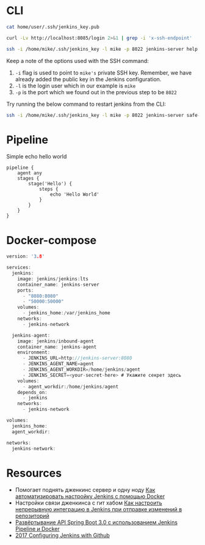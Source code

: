 # CLI

```bash
cat home/user/.ssh/jenkins_key.pub
```

```bash
curl -Lv http://localhost:8085/login 2>&1 | grep -i 'x-ssh-endpoint'
```

```bash
ssh -i /home/mike/.ssh/jenkins_key -l mike -p 8022 jenkins-server help
```

Keep a note of the options used with the SSH command:  

1. `-i` flag is used to point to `mike's` private SSH key. Remember, we have already added the public key in the Jenkins configuration.  
2. `-l` is the login user which in our example is `mike`  
3. `-p` is the port which we found out in the previous step to be `8022`

Try running the below command to restart jenkins from the CLI:

```bash
ssh -i /home/mike/.ssh/jenkins_key -l mike -p 8022 jenkins-server safe-restart
```
# Pipeline 

Simple echo hello world

```
pipeline {
    agent any
    stages {
        stage('Hello') {
            steps {
                echo 'Hello World'
            }
        }
    }
}
```

# Docker-compose

```c
version: '3.8'

services:
  jenkins:
    image: jenkins/jenkins:lts
    container_name: jenkins-server
    ports:
      - "8080:8080"
      - "50000:50000"
    volumes:
      - jenkins_home:/var/jenkins_home
    networks:
      - jenkins-network

  jenkins-agent:
    image: jenkins/inbound-agent
    container_name: jenkins-agent
    environment:
      - JENKINS_URL=http://jenkins-server:8080
      - JENKINS_AGENT_NAME=agent
      - JENKINS_AGENT_WORKDIR=/home/jenkins/agent
      - JENKINS_SECRET=<your-secret-here> # Укажите секрет здесь
    volumes:
      - agent_workdir:/home/jenkins/agent
    depends_on:
      - jenkins
    networks:
      - jenkins-network

volumes:
  jenkins_home:
  agent_workdir:

networks:
  jenkins-network:
```
# Resources

- Помогает поднять дженкинс сервер и одну ноду [Как автоматизировать настройку Jenkins с помощью Docker](https://timeweb.cloud/tutorials/ci-cd/avtomatizaciya-nastrojki-jenkins-s-pomoshchyu-docker)
- Настройки связи дженкинса с гит хабом [Как настроить непрерывную интеграцию в Jenkins при отправке изменений в репозиторий](https://habr.com/ru/companies/slurm/articles/721520/)
- [Развёртывание API Spring Boot 3.0 с использованием Jenkins Pipeline и Docker](https://uproger.com/razvertyvanie-api-spring-boot-s-ispolzovaniem-jenkins/)
- [2017 Configuring Jenkins with Github](https://medium.com/dev-blogs/configuring-jenkins-with-github-eef13a5cc9e9)